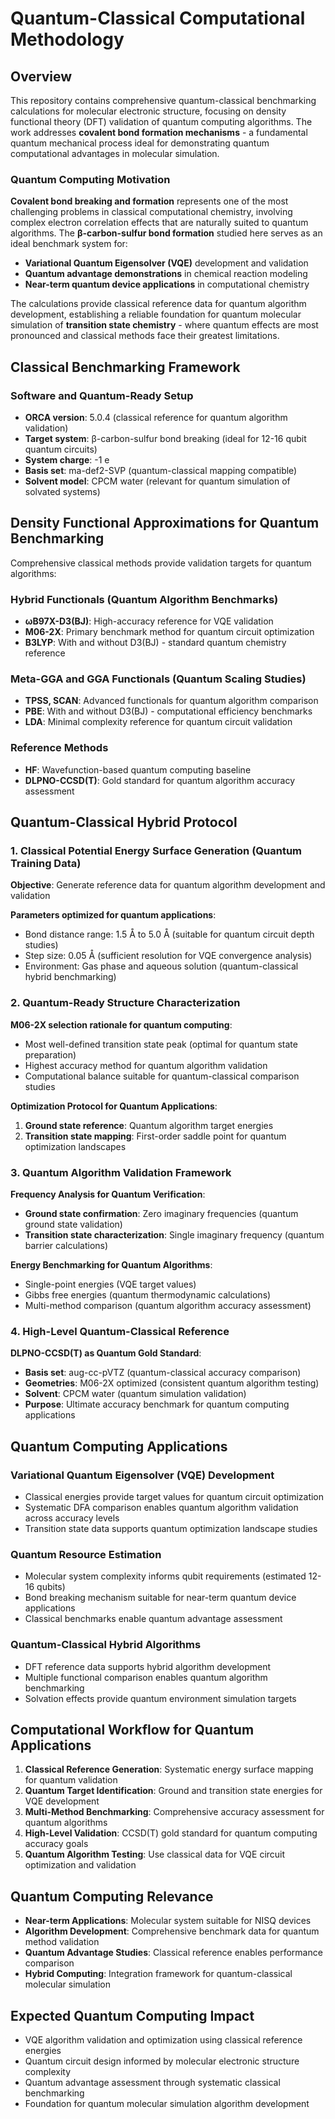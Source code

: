 # Quantum-Classical Computational Methodology

## Overview

This repository contains comprehensive quantum-classical benchmarking calculations for molecular electronic structure, focusing on density functional theory (DFT) validation of quantum computing algorithms. The work addresses **covalent bond formation mechanisms** - a fundamental quantum mechanical process ideal for demonstrating quantum computational advantages in molecular simulation.

### Quantum Computing Motivation
**Covalent bond breaking and formation** represents one of the most challenging problems in classical computational chemistry, involving complex electron correlation effects that are naturally suited to quantum algorithms. The **β-carbon-sulfur bond formation** studied here serves as an ideal benchmark system for:
- **Variational Quantum Eigensolver (VQE)** development and validation
- **Quantum advantage demonstrations** in chemical reaction modeling  
- **Near-term quantum device applications** in computational chemistry

The calculations provide classical reference data for quantum algorithm development, establishing a reliable foundation for quantum molecular simulation of **transition state chemistry** - where quantum effects are most pronounced and classical methods face their greatest limitations.

## Classical Benchmarking Framework

### Software and Quantum-Ready Setup
- **ORCA version**: 5.0.4 (classical reference for quantum algorithm validation)
- **Target system**: β-carbon-sulfur bond breaking (ideal for 12-16 qubit quantum circuits)
- **System charge**: -1 e
- **Basis set**: ma-def2-SVP (quantum-classical mapping compatible)
- **Solvent model**: CPCM water (relevant for quantum simulation of solvated systems)

## Density Functional Approximations for Quantum Benchmarking

Comprehensive classical methods provide validation targets for quantum algorithms:

### Hybrid Functionals (Quantum Algorithm Benchmarks)
- **ωB97X-D3(BJ)**: High-accuracy reference for VQE validation
- **M06-2X**: Primary benchmark method for quantum circuit optimization
- **B3LYP**: With and without D3(BJ) - standard quantum chemistry reference

### Meta-GGA and GGA Functionals (Quantum Scaling Studies)
- **TPSS, SCAN**: Advanced functionals for quantum algorithm comparison
- **PBE**: With and without D3(BJ) - computational efficiency benchmarks
- **LDA**: Minimal complexity reference for quantum circuit validation

### Reference Methods
- **HF**: Wavefunction-based quantum computing baseline
- **DLPNO-CCSD(T)**: Gold standard for quantum algorithm accuracy assessment

## Quantum-Classical Hybrid Protocol

### 1. Classical Potential Energy Surface Generation (Quantum Training Data)

**Objective**: Generate reference data for quantum algorithm development and validation

**Parameters optimized for quantum applications**:
- Bond distance range: 1.5 Å to 5.0 Å (suitable for quantum circuit depth studies)
- Step size: 0.05 Å (sufficient resolution for VQE convergence analysis)
- Environment: Gas phase and aqueous solution (quantum-classical hybrid benchmarking)

### 2. Quantum-Ready Structure Characterization

**M06-2X selection rationale for quantum computing**:
- Most well-defined transition state peak (optimal for quantum state preparation)
- Highest accuracy method for quantum algorithm validation
- Computational balance suitable for quantum-classical comparison studies

**Optimization Protocol for Quantum Applications**:
1. **Ground state reference**: Quantum algorithm target energies
2. **Transition state mapping**: First-order saddle point for quantum optimization landscapes

### 3. Quantum Algorithm Validation Framework

**Frequency Analysis for Quantum Verification**:
- **Ground state confirmation**: Zero imaginary frequencies (quantum ground state validation)
- **Transition state characterization**: Single imaginary frequency (quantum barrier calculations)

**Energy Benchmarking for Quantum Algorithms**:
- Single-point energies (VQE target values)
- Gibbs free energies (quantum thermodynamic calculations)
- Multi-method comparison (quantum algorithm accuracy assessment)

### 4. High-Level Quantum-Classical Reference

**DLPNO-CCSD(T) as Quantum Gold Standard**:
- **Basis set**: aug-cc-pVTZ (quantum-classical accuracy comparison)
- **Geometries**: M06-2X optimized (consistent quantum algorithm testing)
- **Solvent**: CPCM water (quantum simulation validation)
- **Purpose**: Ultimate accuracy benchmark for quantum computing applications

## Quantum Computing Applications

### Variational Quantum Eigensolver (VQE) Development
- Classical energies provide target values for quantum circuit optimization
- Systematic DFA comparison enables quantum algorithm validation across accuracy levels
- Transition state data supports quantum optimization landscape studies

### Quantum Resource Estimation
- Molecular system complexity informs qubit requirements (estimated 12-16 qubits)
- Bond breaking mechanism suitable for near-term quantum device applications
- Classical benchmarks enable quantum advantage assessment

### Quantum-Classical Hybrid Algorithms
- DFT reference data supports hybrid algorithm development
- Multiple functional comparison enables quantum algorithm benchmarking
- Solvation effects provide quantum environment simulation targets

## Computational Workflow for Quantum Applications

1. **Classical Reference Generation**: Systematic energy surface mapping for quantum validation
2. **Quantum Target Identification**: Ground and transition state energies for VQE development  
3. **Multi-Method Benchmarking**: Comprehensive accuracy assessment for quantum algorithms
4. **High-Level Validation**: CCSD(T) gold standard for quantum computing accuracy goals
5. **Quantum Algorithm Testing**: Use classical data for VQE circuit optimization and validation

## Quantum Computing Relevance

- **Near-term Applications**: Molecular system suitable for NISQ devices
- **Algorithm Development**: Comprehensive benchmark data for quantum method validation
- **Quantum Advantage Studies**: Classical reference enables performance comparison
- **Hybrid Computing**: Integration framework for quantum-classical molecular simulation

## Expected Quantum Computing Impact

- VQE algorithm validation and optimization using classical reference energies
- Quantum circuit design informed by molecular electronic structure complexity
- Quantum advantage assessment through systematic classical benchmarking
- Foundation for quantum molecular simulation algorithm development
